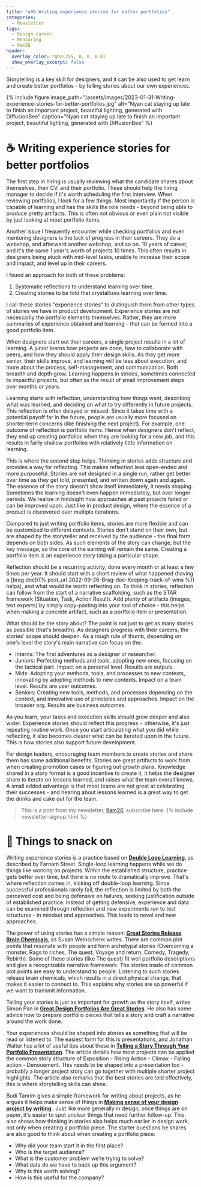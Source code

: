 ```yaml
---
title: "e08 Writing experience stories for better portfolios"
categories:
  - Newsletter
tags:
  - Design career
  - Mentoring
  - 9am26
header:
  overlay_color: rgba(255, 0, 0, 0.8)
  show_overlay_excerpt: false
---
```


Storytelling is a key skill for designers, and it can be also used to get learn and create better portfolios - by telling stories about our own experiences.

{% include figure image_path="/assets/images/2023-01-31-Writing-experience-stories-for-better-portfolios.jpg" alt="Nyan cat staying up late to finish an important project, beautiful lighting, generated with DiffusionBee" caption="Nyan cat staying up late to finish an important project, beautiful lighting, generated with DiffusionBee" %}

# ☕ Writing experience stories for better portfolios

The first step in hiring is usually reviewing what the candidate shares about themselves, their CV, and their portfolio. These should help the hiring manager to decide if it's worth scheduling the first interview. When reviewing portfolios, I look for a few things. Most importantly if the person is capable of learning and has the skills the role needs - beyond being able to produce pretty artifacts. This is often not obvious or even plain not visible by just looking at most portfolio items. 

Another issue I frequently encounter while checking portfolios and even mentoring designers is the lack of progress in their careers. They do a webshop, and afterward another webshop, and so on. 10 years of career, and it's the same 1 year's worth of projects 10 times. This often results in designers being stuck with mid-level tasks, unable to increase their scope and impact, and level up in their careers.

I found an approach for both of these problems:
1. Systematic reflections to understand learning over time.
2. Creating stories to be told that crystallizes learning over time.

I call these stories "experience stories" to distinguish them from other types of stories we have in product development. Experience stories are not necessarily the portfolio elements themselves. Rather, they are more summaries of experience obtained and learning - that can be formed into a good portfolio item.

When designers start out their careers, a single project results in a lot of learning. A junior learns how projects are done, how to collaborate with peers, and how they should apply their design skills. As they get more senior, their skills improve, and learning will be less about execution, and more about the process, self-management, and communication. Both breadth and depth grow. Learning happens in strides, sometimes connected to impactful projects, but often as the result of small improvement steps over months or years.

Learning starts with reflection, understanding how things went, describing what was learned, and deciding on what to try differently in future projects. This reflection is often delayed or missed. Since it takes time with a potential payoff far in the future, people are usually more focused on shorter-term concerns (like finishing the next project). For example, one outcome of reflection is portfolio items. Hence when designers don't reflect, they end up creating portfolios when they are looking for a new job, and this results in fairly shallow portfolios with relatively little information on learning.

This is where the second step helps. Thinking in stories adds structure and provides a way for reflecting. This makes reflection less open-ended and more purposeful. Stories are not designed in a single run, rather get better over time as they get told, presented, and written down again and again. The essence of the story doesn't show itself immediately, it needs shaping. Sometimes the learning doesn't even happen immediately, but over longer periods. We realize in hindsight how approaches at past projects failed or can be improved upon. Just like in product design, where the essence of a product is discovered over multiple iterations. 

Compared to just writing portfolio items, stories are more flexible and can be customized to different contexts. Stories don't stand on their own, but are shaped by the storyteller and received by the audience - the final form depends on both sides. As such elements of the story can change, but the key message, so the core of the earning will remain the same. Creating a portfolio item is an experience story taking a particular shape.

Reflection should be a recurring activity, done every month or at least a few times per year. It should start with a short review of what happened (having a [brag doc]({% post_url 2022-09-26-Brag-doc-Keeping-track-of-wins %}) helps), and what would be worth reflecting on. To think in stories, reflection can follow from the start of a narrative scaffolding, such as the STAR framework (Situation, Task, Action Result). Add plenty of artifacts (images, text experts) by simply copy-pasting into your tool of choice - this helps when making a concrete artifact, such as a portfolio item or presentation.

What should be the story about? The point is not just to get as many stories as possible (that's breadth). As designers progress with their careers, the stories' scope should deepen. As a rough rule of thumb, depending on one's level the story's main narrative can focus on the:
- Interns: The first adventures as a designer or researcher.
- Juniors: Perfecting methods and tools, adopting new ones, focusing on the tactical part. Impact on a personal level. Results are outputs.
- Mids: Adopting your methods, tools, and processes to new contexts, innovating by adopting methods to new contexts. Impact on a team level. Results are user outcomes.
- Seniors: Creating new tools, methods, and processes depending on the context, and innovative use of principles and approaches. Impact on the broader org. Results are business outcomes.

As you learn, your tasks and execution skills should grow deeper and also wider. Experience stories should reflect this progress  -  otherwise, it's just repeating routine work. Once you start articulating what you did while reflecting, it also becomes clearer what can be iterated upon in the future. This is how stories also support future development. 

For design leaders, encouraging team members to create stories and share them has some additional benefits. Stories are great artifacts to work from when creating promotion cases or figuring out growth plans.  Knowledge shared in a story format is a good incentive to create it, it helps the designer share to iterate on lessons learned, and raises what the team overall knows. A small added advantage is that most teams are not great at celebrating their successes - and hearing about lessons learned is a great way to get the drinks and cake out for the team.

> This is a post from my newsletter, [9am26](https://polgarp.com/categories/newsletter/), subscribe here:
> {% include newsletter-signup.html %}

# 🍪 Things to snack on

Writing experience stories is a practice based on **[Double Loop Learning](https://fs.blog/2018/06/double-loop-learning/)**, as described by Farnam Street. Single-loop learning happens while we do things like working on projects. Within the established structure, practice gets better over time, but there is no route to dramatically improve. That's where reflection comes in, kicking off double-loop learning. Since successful professionals rarely fail, the reflection is limited by both the perceived cost and being defensive on failures, seeking justification outside of established practice. Instead of getting defensive, experience and data can be examined through reflection and new experiments run to test structures - in mindset and approaches. This leads to novel and new approaches.

The power of using stories has a simple reason: **[Great Stories Release Brain Chemicals](https://www.blog.theteamw.com/2016/05/11/the-next-100-things-you-need-to-know-about-people-114-great-stories-release-brain-chemicals/)**, as Susan Weinschenk writes. There are common plot points that resonate with people and form archetypal stories (Overcoming a monster, Rags to riches, The quest, Voyage and return, Comedy, Tragedy, Rebirth). Some of these stories (like The quest) fit well portfolio descriptions and give a recognizable narrative framework. The stories made of common plot points are easy to understand to people. Listening to such stories release brain chemicals, which results in a direct physical change, that makes it easier to connect to. This explains why stories are so powerful if we want to transmit information.

Telling your stories is just as important for growth as the story itself, writes Simon Pan in **[Great Design Portfolios Are Great Stories](https://medium.com/interactive-mind/great-design-portfolios-are-great-stories-7bb2617cd7ab)**. He also has some advice how to prepare portfolio pieces that tells a story and craft a narrative around the work done. 

Your experiences should be shaped into stories as something that will be read or listened to. The easiest form for this is presentations, and Jonathan Walter has a lot of useful tips about these in **[Telling a Story Through Your Portfolio Presentation](https://www.uxmatters.com/mt/archives/2019/06/telling-a-story-through-your-portfolio-presentation.php)**. The article details how most projects can be applied the common story structure of Exposition - Rising Action - Climax - Falling action - Denouement. This needs to be shaped into a presentation too - probably a longer project story can go together with multiple shorter project highlights. The article also remarks that the best stories are told effectively, this is where storytelling skills can shine.

Budi Tanrim gives a simple framework for writing about projects, as he argues it helps make sense of things in **[Making sense of your design project by writing ](https://buditanrim.co/2020/making-sense-of-your-design-project-by-writing/)**. Just like more generally in design, once things are on paper, it's easier to spot unclear things that need further follow-up. This also shows how thinking in stories also helps much earlier in design work, not only when creating a portfolio piece. The starter questions he shares are also good to think about when creating a portfolio piece:
- Why did your team start it in the first place?
- Who is the target audience?
- What is the customer problem we’re trying to solve?
- What data do we have to back up this argument?
- Why is this worth solving?
- How is this useful for the company?